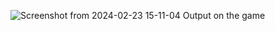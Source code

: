 ![Screenshot from 2024-02-23 15-11-04](https://github.com/kevinwangombe/hangman/assets/94932591/56401d37-3475-40e0-b0b7-a905a8db65e2)
Output on the game 
